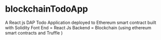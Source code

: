 # blockchainTodoApp
A  React js DAP Todo Application deployed to  Ethereum smart contract built with Solidity
Font End = React Js
Backend = Blockchain (using ethereum smart contracts and Truffle )
